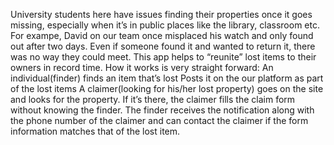 
University students here have issues finding their properties once it goes missing, especially when it’s in public places like the library, classroom etc. For exampe, David on our team once misplaced his watch and only found out after two days. Even if someone found it and wanted to return it, there was no way they could meet.
This app helps to “reunite” lost items to their owners in record time. How it works is very straight forward:
An individual(finder) finds an item that’s lost
 Posts it on the our platform as part of the lost items
A claimer(looking for his/her lost property) goes on the site and looks for the property.
If it’s there, the claimer fills the claim form without knowing the finder.
The finder receives the notification along with the phone number of the claimer and can contact the claimer if the form information matches that of the lost item.
